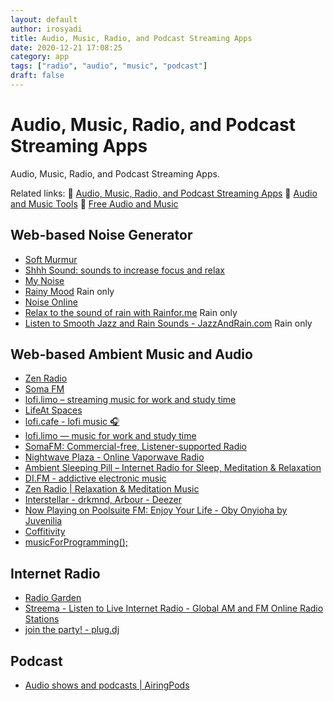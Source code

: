 ```yaml
---
layout: default
author: irosyadi
title: Audio, Music, Radio, and Podcast Streaming Apps
date: 2020-12-21 17:08:25
category: app
tags: ["radio", "audio", "music", "podcast"]
draft: false
---
```


# Audio, Music, Radio, and Podcast Streaming Apps

Audio, Music, Radio, and Podcast Streaming Apps.

Related links:
🔗 [Audio, Music, Radio, and Podcast Streaming Apps](/app/audio-streaming)
🔗 [Audio and Music Tools](/app/audio-tool)
🔗 [Free Audio and Music](/app/free-audio)

## Web-based Noise Generator
- [Soft Murmur](https://asoftmurmur.com/)
- [Shhh Sound: sounds to increase focus and relax](https://www.shhhsound.com/)
- [My Noise](https://mynoise.net/)
- [Rainy Mood](https://rainymood.com/) Rain only
- [Noise Online](https://noises.online/) 
- [Relax to the sound of rain with Rainfor.me](http://rainfor.me/) Rain only
- [Listen to Smooth Jazz and Rain Sounds - JazzAndRain.com](http://www.jazzandrain.com/) Rain only

## Web-based Ambient Music and Audio
* [Zen Radio](https://www.zenradio.com/#popular)
* [Soma FM](https://somafm.com/)
* [lofi.limo – streaming music for work and study time](http://lofi.limo/)
* [LifeAt Spaces](https://lifeat.io/)
* [lofi.cafe - lofi music 🎧](https://www.lofi.cafe/)
* [lofi.limo — music for work and study time](https://lofi.limo/)
* [SomaFM: Commercial-free, Listener-supported Radio](https://somafm.com/)
* [Nightwave Plaza - Online Vaporwave Radio](https://plaza.one/)
* [Ambient Sleeping Pill – Internet Radio for Sleep, Meditation & Relaxation](https://ambientsleepingpill.com/)
* [DI.FM - addictive electronic music](https://www.di.fm/)
* [Zen Radio | Relaxation & Meditation Music](https://www.zenradio.com/#popular)
* [Interstellar - drkmnd, Arbour - Deezer](https://www.deezer.com/en/playlist/9054155762?utm_content=playlist-9054155762&deferredFl=1)
* [Now Playing on Poolsuite FM: Enjoy Your Life - Oby Onyioha by Juvenilia](https://poolsuite.net/)
* [Coffitivity](https://coffitivity.com/)
* [musicForProgramming();](https://musicforprogramming.net/latest/)

## Internet Radio
- [Radio Garden](https://radio.garden)
- [Streema - Listen to Live Internet Radio - Global AM and FM Online Radio Stations](https://streema.com/)
- [join the party! - plug.dj](https://plug.dj/)

## Podcast
* [Audio shows and podcasts | AiringPods](http://www.airingpods.com/)